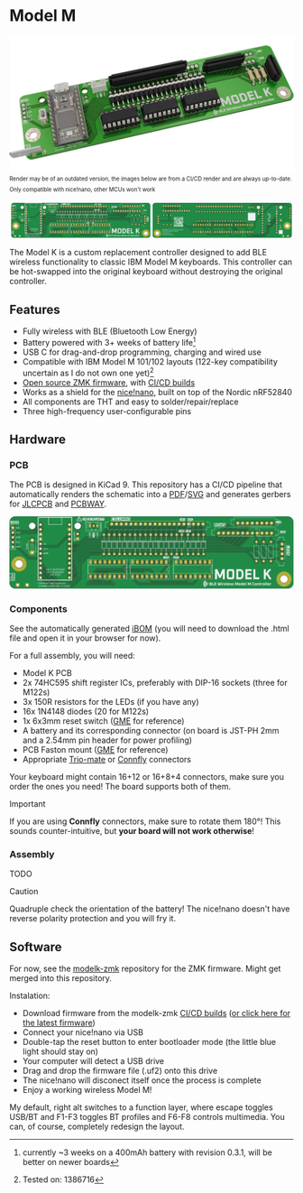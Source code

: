 # Model M

![meta/splash.png](meta/splash.png)
<sup><sub>Render may be of an outdated version, the images below are from a CI/CD render and are always up-to-date. Only compatible with nice!nano, other MCUs won't work</sub></sup>
<div style="display: inline-flex; flex-direction: row; align-content: space-around; justify-content: space-evenly;">
  <img src="https://github.com/3top1a/modelk/blob/pcb-artifacts/pcb/autogen/top.png" width="49%" />
  <img src="https://github.com/3top1a/modelk/blob/pcb-artifacts/pcb/autogen/bottom.png" width="49%" />
</div>

The Model K is a custom replacement controller designed to add BLE wireless functionality to classic IBM Model M keyboards. This controller can be hot-swapped into the original keyboard without destroying the original controller.

## Features

<!-- TODO Supported keyboards, M122 not tested yet -->
- Fully wireless with BLE (Bluetooth Low Energy)
- Battery powered with 3+ weeks of battery life[^batery]
- USB C for drag-and-drop programming, charging and wired use
- Compatible with IBM Model M 101/102 layouts (122-key compatibility uncertain as I do not own one yet)[^models]
- [Open source ZMK firmware](https://github.com/3top1a/modelk-zmk), with [CI/CD builds](https://github.com/3top1a/modelk-zmk/actions/workflows/build.yml)
- Works as a shield for the [nice!nano](https://nicekeyboards.com/nice-nano), built on top of the Nordic nRF52840
- All components are THT and easy to solder/repair/replace
- Three high-frequency user-configurable pins

## Hardware

### PCB

The PCB is designed in KiCad 9. This repository has a CI/CD pipeline that automatically renders the schematic into a [PDF](https://github.com/3top1a/modelk/blob/pcb-artifacts/pcb/autogen/modelk-schematic.pdf)/[SVG](https://github.com/3top1a/modelk/blob/pcb-artifacts/pcb/autogen/modelk-schematic.svg) and generates gerbers for [JLCPCB](https://github.com/3top1a/modelk/blob/pcb-artifacts/pcb/autogen/jlcpcb.zip) and [PCBWAY](https://github.com/3top1a/modelk/blob/pcb-artifacts/pcb/autogen/pcbway.zip).

<img src="https://github.com/3top1a/modelk/blob/pcb-artifacts/pcb/autogen/top.png">

### Components

See the automatically generated [iBOM](https://github.com/3top1a/modelk/blob/pcb-artifacts/pcb/autogen/ibom.html) (you will need to download the .html file and open it in your browser for now).

For a full assembly, you will need:
- Model K PCB
- 2x 74HC595 shift register ICs, preferably with DIP-16 sockets (three for M122s)
- 3x 150R resistors for the LEDs (if you have any)
- 16x 1N4148 diodes (20 for M122s)
- 1x 6x3mm reset switch ([GME](https://www.gmelectronic.com/v/1500827/kls-ts3601-43-180-microswitch) for reference)
- A battery and its corresponding connector (on board is JST-PH 2mm and a 2.54mm pin header for power profiling)
- PCB Faston mount ([GME](https://www.gmelectronic.com/v/1500147/dj6116-63x08-faston-do-dps-63mm) for reference)
- Appropriate [Trio-mate](https://www.te.com/en/product-6-520415-6.html) or [Connfly](https://www.tme.eu/cz/details/ds1020-16st1d/konektory-ffc-fpc-raster-2-54mm/connfly/) connectors

Your keyboard might contain 16+12 or 16+8+4 connectors, make sure you order the ones you need! The board supports both of them.

> [!IMPORTANT]
> If you are using **Connfly** connectors, make sure to rotate them 180°! This sounds counter-intuitive, but **your board will not work otherwise**!

### Assembly

TODO

> [!CAUTION]
> Quadruple check the orientation of the battery! The nice!nano doesn't have reverse polarity protection and you will fry it.

## Software

For now, see the [modelk-zmk](https://github.com/3top1a/modelk-zmk) repository for the ZMK firmware. Might get merged into this repository.

Instalation:

- Download firmware from the modelk-zmk [CI/CD builds](https://github.com/3top1a/modelk-zmk/actions/workflows/build.yml) ([or click here for the latest firmware](https://nightly.link/3top1a/modelk-zmk/workflows/build/master/firmware.zip))
- Connect your nice!nano via USB
- Double-tap the reset button to enter bootloader mode (the little blue light should stay on)
- Your computer will detect a USB drive
- Drag and drop the firmware file (.uf2) onto this drive
- The nice!nano will disconect itself once the process is complete
- Enjoy a working wireless Model M!

My default, right alt switches to a function layer, where escape toggles USB/BT and F1-F3 toggles BT profiles and F6-F8 controls multimedia.
You can, of course, completely redesign the layout.

[^batery]: currently ~3 weeks on a 400mAh battery with revision 0.3.1, will be better on newer boards

[^models]: Tested on: 1386716
